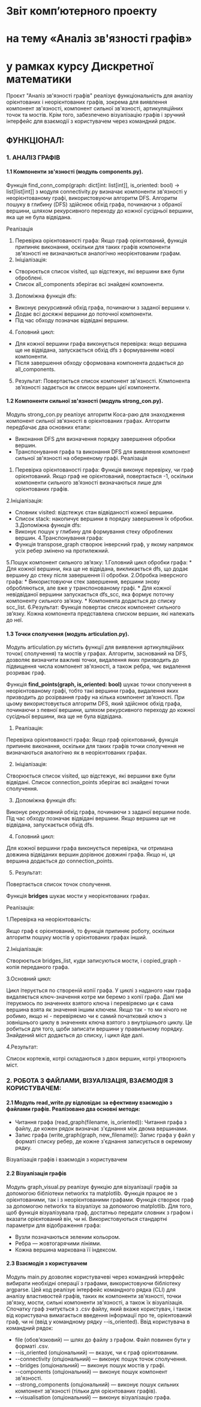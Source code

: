 # Звіт комп’ютерного проекту
# на тему «Аналіз зв'язності графів»
# у рамках курсу Дискретної математики

Проєкт "Аналіз зв'язності графів" реалізує функціональність для аналізу орієнтованих і неорієнтованих графів, зокрема для виявлення компонент
зв'язності, компонент сильної зв'язності, артикуляційних точок та мостів. Крім того, забезпечено візуалізацію графів і зручний інтерфейс для
взаємодії з користувачем через командний рядок.     


## ФУНКЦІОНАЛ:

### 1. АНАЛІЗ ГРАФІВ

#### 1.1 Компоненти зв'язності (модуль components.py). 
Функція find_conn_comp(graph: dict[int: list[int]], is_oriented: bool) -> list[list[int]] з модуля connectivity.py визначає компоненти зв'язності
у неорієнтованому графі, використовуючи алгоритм DFS. Алгоритм пошуку в глибину (DFS) здійснює обхід графа, починаючи з обраної вершини, шляхом
рекурсивного переходу до кожної сусідньої вершини, яка ще не була відвідана.

Реалізація
1. Перевірка орієнтованості графа: Якщо граф орієнтований, функція припиняє виконання, оскільки для таких графів компоненти зв'язності не
визначаються аналогічно неорієнтованим графам.
2. Ініціалізація:
* Створюється список visited, що відстежує, які вершини вже були оброблені.
* Список all_components зберігає всі знайдені компоненти.
3. Допоміжна функція dfs:
* Виконує рекурсивний обхід графа, починаючи з заданої вершини v.
* Додає всі досяжні вершини до поточної компоненти.
* Під час обходу позначає відвідані вершини.
4. Головний цикл:
* Для кожної вершини графа виконується перевірка: якщо вершина ще не відвідана, запускається обхід dfs з формуванням нової компоненти.
* Після завершення обходу сформована компонента додається до all_components.
5. Результат: Повертається список компонент зв'язності. Клмпонента зв’язності задається як список вершин цієї компоненти.



#### 1.2 Компоненти сильної зв'язності (модуль strong_con.py). 
Модуль strong_con.py реалізує алгоритм Коса-раю для знаходження компонент сильної
зв'язності в орієнтованих графах. Алгоритм передбачає два основних етапи:
  * Виконання DFS для визначення порядку завершення обробки вершин.
  * Транспонування графа та виконання DFS для виявлення компонент сильної зв'язності на оберненому графі.
Реалізація
1. Перевірка орієнтованості графа:
Функція виконує перевірку, чи граф орієнтований. Якщо граф не орієнтований, повертається -1, оскільки компоненти сильного зв’язності визначаються лише для орієнтованих графів.

2.Ініціалізація:
  * Словник visited: відстежує стан відвіданості кожної вершини.
  * Список stack: накопичує вершини в порядку завершення їх обробки.
3.Допоміжна функція dfs:
  * Виконує пошук у глибину для формування стеку оброблених вершин.
4.Транспонування графа: 
  * Функція transpose_graph створює інверсний граф, у якому напрямок усіх ребер змінено на протилежний.

5.Пошук компонент сильного зв’язку:
  1.Головний цикл обробки графа:
      * Для кожної вершини, яка ще не відвідана, викликається dfs, що додає вершину до стеку після завершення її обробки.
  2.Обробка інверсного графа:
      * Використовуючи стек завершення, вершини знову обробляються, але вже у транспонованому графі.
      * Для кожної невідвіданої вершини запускається dfs_scc, яка формує поточну компоненту сильного зв’язку.
      * Компонента додається до списку scc_list.
6.Результат:
  Функція повертає список компонент сильного зв’язку. Кожна компонента представлена списком вершин, які належать до неї.



#### 1.3 Точки сполучення (модуль articulation.py). 
Модуль articulation.py містить функції для виявлення артикуляційних точок( сполучення) та мостів у
графах. Алгоритм, заснований на DFS, дозволяє визначити важливі точки, видалення яких призводить до підвищення числа компонент зв'язності, а також
ребра, чиє видалення розриває граф.


Функція **find_points(graph, is_oriented: bool)** шукає точки сполучення в неорієнтованому графі, тобто такі вершини графа, видалення яких призводить до розірвання графу на кілька компонент звʼязності. При цьому використовується алгоритм DFS, який здійснює обхід графа, починаючи з певної вершини, шляхом рекурсивного переходу до кожної сусідньої вершини, яка ще не була відвідана.

1. Реалізація:

Перевірка орієнтованості графа: Якщо граф орієнтований, функція припиняє виконання, оскільки для таких графів точки сполучення не визначаються аналогічно як в неорієнтованих графах.

2. Ініціалізація:

Створюється список visited, що відстежує, які вершини вже були відвідані.
Список connection_points зберігає всі знайдені точки сполучення.

3. Допоміжна функція dfs:

Виконує рекурсивний обхід графа, починаючи з заданої вершини node.
Під час обходу позначає відвідані вершини.
Якщо вершина ще не відвідана, запускається обхід dfs.

4. Головний цикл:

Для кожної вершини графа виконується перевірка, чи отримана довжина відвіданих вершин дорівнює довжині графа. Якщо ні, ця вершина додається до connection_points.

5. Результат:

Повертається список точок сполучення.


   


Функція **bridges** шукає мости у неорієнтованих графах.

Реалізація:

1.Перевірка на неорієнтованість:

Якщо граф є орієнтований, то функція припиняє роботу, оскільки алгоритм пошуку мостів у орієнтованих графах інший.

2.Ініціалізація:

Створюється bridges_list, куди записуються мости, і copied_graph - копія переданого графа.

3.Основний цикл:

Цикл ітерується по створеній копії графа. У циклі з наданого нам графа видаляється ключ-значення котре ми беремо з копії графа.
Далі ми ітеруємось по значеннях взятого ключа і перевіряємо ци є сама вершина взята як значення іншим ключем.
Якщо так - то ми нічого не робимо, якщо ні - перевіряємо чи є самий початковий ключ з зовнішнього циклу в значеннях ключа взятого з внутрішнього циклу.
Це робиться для того, щоби записати вершини у правильному порядку. Знайдений міст додається до списку, і цикл йде далі.

4.Результат:

Список кортежів, котрі складаються з двох вершин, котрі утворюють міст.



### 2. РОБОТА З ФАЙЛАМИ, ВІЗУАЛІЗАЦІЯ, ВЗАЄМОДІЯ З КОРИСТУВАЧЕМ:

#### 2.1 Модуль read_write.py відповідає за ефективну взаємодію з файлами графів. Реалізовано два основні методи:
* Читання графа (read_graph(filename, is_oriented)): Читання графа з файлу, де кожен рядок визначає з'єднання між двома вершинами.
* Запис графа (write_graph(graph, new_filename)): Запис графа у файл у форматі списку ребер, де кожне з'єднання записується в окремому рядку.

Візуалізація графів і взаємодія з користувачем
#### 2.2 Візуалізація графів
Модуль graph_visual.py реалізує функцію для візуалізації графів за допомогою бібліотеки networkx та matplotlib. Функція працює яе з орієнтованими, так і з неорієнтованими графами. Функція створює граф за допомогою networkx та візуалізує за допомогою matplotlib.
Для того, щоб функція візуалізувала граф, достатньо передати словник з графом і вказати орієнтований він, чи ні.
Використовуються стандартні параметри для відображення графа:
* Вузли позначаються зеленим кольором.
* Ребра — жовтогарячими лініями.
* Кожна вершина маркована її індексом.

#### 2.3 Взаємодія з користувачем
Модуль main.py дозволяє користувачеві через командний інтерфейс вибирати необхідні операції з графами, використовуючи бібліотеку argparse.
Цей код реалізує інтерфейс командного рядка (CLI) для аналізу властивостей графів, таких як компоненти зв'язності, точки зв'язку, мости, сильні компоненти зв'язності, а також їх візуалізація.
Спочатку граф зчитується з .csv файлу, який вкаже користувач, і також від користувача вимагається введення інформації про те, орієнтований граф, чи ні (ввід у командному рядку --is_oriented).
Ввід користувача в командний рядок:
* file (обов’язковий) — шлях до файлу з графом. Файл повинен бути у форматі .csv.
* --is_oriented (опціональний) — вказує, чи є граф орієнтованим.
* --connectivity (опціональний) — виконує пошук точок сполучення.
* --bridges (опціональний) — виконує пошук мостів у графі.
* --components (опціональний) — виконує пошук компонент зв'язності.
* --strong_components (опціональний) — виконує пошук сильних компонент зв'язності (тільки для орієнтованих графів).
* --visualisation (опціональний) — виконує візуалізацію графа.

